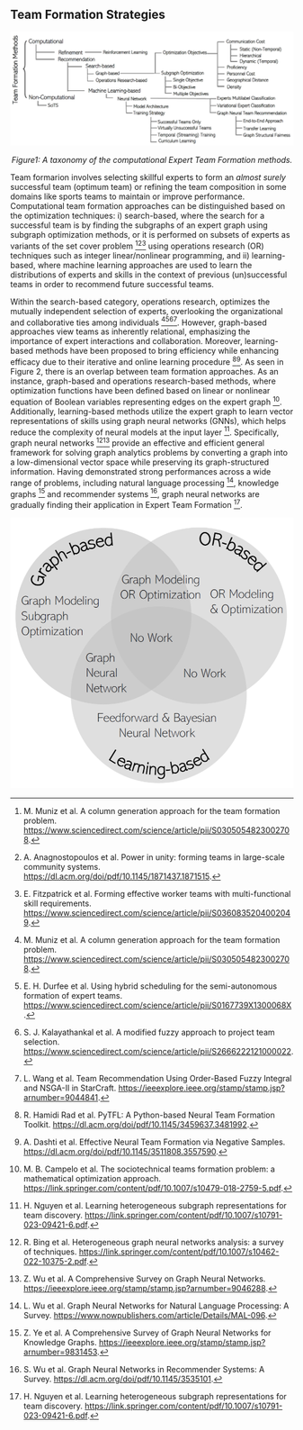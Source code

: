 ## Team Formation Strategies


<div align="center">
  <img src="figures/taxonomy.png" alt="Figure1: A taxonomy of the Team Formation methods." >
  <p align="center"><em>Figure1: A taxonomy of the computational Expert Team Formation methods.</em></p>
</div>

Team formarion involves selecting skillful experts to form an *almost surely* successful team (optimum team) or refining the team composition in some domains like sports teams to maintain or improve performance. Computational team formation approaches can be distinguished based on the optimization techniques: i) search-based, where the search for a successful team is by finding the subgraphs of an expert graph using subgraph optimization methods, or it is performed on subsets of experts as variants of the set cover problem [^1][^2][^3]  using operations research (OR) techniques such as integer linear/nonlinear programming, and ii) learning-based, where machine learning approaches are used to learn the distributions of experts and skills in the context of previous (un)successful teams in order to recommend future successful teams.

Within the search-based category, operations research, optimizes the mutually independent selection of experts, overlooking the organizational and collaborative ties among individuals [^1][^4][^5][^6]. However, graph-based approaches view teams as inherently relational, emphasizing the importance of expert interactions and collaboration. Moreover, learning-based methods have been proposed to bring efficiency while enhancing efficacy due to their iterative and online learning procedure [^7][^8]. As seen in Figure 2, there is an overlap between team formation approaches. As an instance, graph-based and operations research-based methods, where optimization functions have been defined based on linear or nonlinear equation of Boolean variables representing edges on the expert graph [^9]. Additionally, learning-based methods utilize the expert graph to learn vector representations of skills using graph neural networks (GNNs), which helps reduce the complexity of neural models at the input layer [^12]. Specifically, graph neural networks [^10][^11] provide an effective and efficient general framework for solving graph analytics problems by converting a graph into a low-dimensional vector space while preserving its graph-structured information. Having demonstrated strong performances across a wide range of problems, including natural language processing [^13], knowledge graphs [^14] and recommender systems [^15], graph neural networks are gradually finding their application in Expert Team Formation [^12]. 

<p align="center">
  <img src="figures/venn_gray.png" alt="Figure2: Overlapping Team Formation Approaches">
</p>

[^1]: M. Muniz et al. A column generation approach for the team formation problem. https://www.sciencedirect.com/science/article/pii/S0305054823002708.
[^2]: A. Anagnostopoulos et al. Power in unity: forming teams in large-scale community systems. https://dl.acm.org/doi/pdf/10.1145/1871437.1871515.
[^3]: E. Fitzpatrick et al. Forming effective worker teams with multi-functional skill requirements. https://www.sciencedirect.com/science/article/pii/S0360835204002049.
[^4]: E. H. Durfee et al. Using hybrid scheduling for the semi-autonomous formation of expert teams. https://www.sciencedirect.com/science/article/pii/S0167739X1300068X.
[^5]: S. J. Kalayathankal et al. A modified fuzzy approach to project team selection. https://www.sciencedirect.com/science/article/pii/S2666222121000022. 
[^6]: L. Wang et al. Team Recommendation Using Order-Based Fuzzy Integral and NSGA-II in StarCraft. https://ieeexplore.ieee.org/stamp/stamp.jsp?arnumber=9044841.
[^7]: R. Hamidi Rad et al. PyTFL: A Python-based Neural Team Formation Toolkit. https://dl.acm.org/doi/pdf/10.1145/3459637.3481992.
[^8]: A. Dashti et al. Effective Neural Team Formation via Negative Samples. https://dl.acm.org/doi/pdf/10.1145/3511808.3557590.
[^9]: M. B. Campelo et al. The sociotechnical teams formation problem: a mathematical optimization approach. https://link.springer.com/content/pdf/10.1007/s10479-018-2759-5.pdf.
[^10]: R. Bing et al. Heterogeneous graph neural networks analysis: a survey of techniques. https://link.springer.com/content/pdf/10.1007/s10462-022-10375-2.pdf. 
[^11]: Z. Wu et al. A Comprehensive Survey on Graph Neural Networks. https://ieeexplore.ieee.org/stamp/stamp.jsp?arnumber=9046288.
[^12]: H. Nguyen et al. Learning heterogeneous subgraph representations for team discovery. https://link.springer.com/content/pdf/10.1007/s10791-023-09421-6.pdf.
[^13]: L. Wu et al. Graph Neural Networks for Natural Language Processing: A Survey. https://www.nowpublishers.com/article/Details/MAL-096.
[^14]: Z. Ye et al. A Comprehensive Survey of Graph Neural Networks for Knowledge Graphs. https://ieeexplore.ieee.org/stamp/stamp.jsp?arnumber=9831453.
[^15]: S. Wu et al. Graph Neural Networks in Recommender Systems: A Survey. https://dl.acm.org/doi/pdf/10.1145/3535101.
[^16]:

